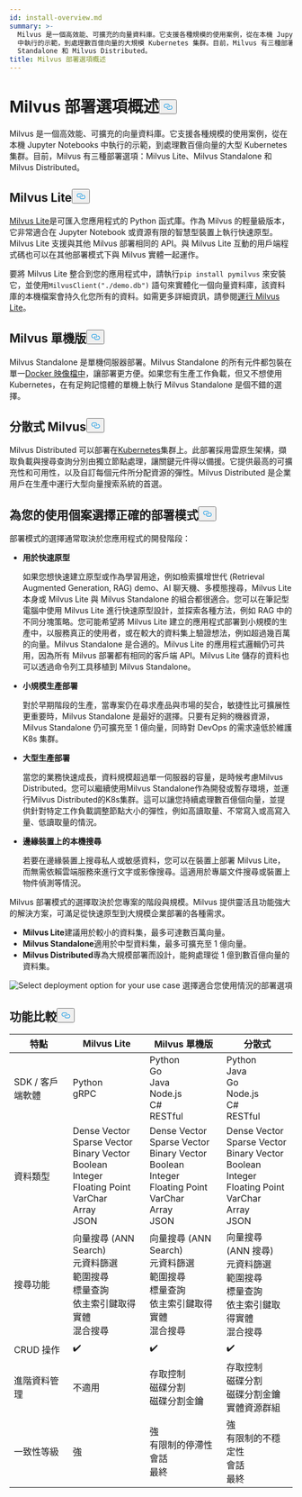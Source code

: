 ```yaml
---
id: install-overview.md
summary: >-
  Milvus 是一個高效能、可擴充的向量資料庫。它支援各種規模的使用案例，從在本機 Jupyter Notebooks
  中執行的示範，到處理數百億向量的大規模 Kubernetes 集群。目前，Milvus 有三種部署選項_Milvus Lite、Milvus
  Standalone 和 Milvus Distributed。
title: Milvus 部署選項概述
---
```

<h1 id="Overview-of-Milvus-Deployment-Options" class="common-anchor-header">Milvus 部署選項概述<button data-href="#Overview-of-Milvus-Deployment-Options" class="anchor-icon" translate="no">
      <svg translate="no"
        aria-hidden="true"
        focusable="false"
        height="20"
        version="1.1"
        viewBox="0 0 16 16"
        width="16"
      >
        <path
          fill="#0092E4"
          fill-rule="evenodd"
          d="M4 9h1v1H4c-1.5 0-3-1.69-3-3.5S2.55 3 4 3h4c1.45 0 3 1.69 3 3.5 0 1.41-.91 2.72-2 3.25V8.59c.58-.45 1-1.27 1-2.09C10 5.22 8.98 4 8 4H4c-.98 0-2 1.22-2 2.5S3 9 4 9zm9-3h-1v1h1c1 0 2 1.22 2 2.5S13.98 12 13 12H9c-.98 0-2-1.22-2-2.5 0-.83.42-1.64 1-2.09V6.25c-1.09.53-2 1.84-2 3.25C6 11.31 7.55 13 9 13h4c1.45 0 3-1.69 3-3.5S14.5 6 13 6z"
        ></path>
      </svg>
    </button></h1><p>Milvus 是一個高效能、可擴充的向量資料庫。它支援各種規模的使用案例，從在本機 Jupyter Notebooks 中執行的示範，到處理數百億向量的大型 Kubernetes 集群。目前，Milvus 有三種部署選項：Milvus Lite、Milvus Standalone 和 Milvus Distributed。</p>
<h2 id="Milvus-Lite" class="common-anchor-header">Milvus Lite<button data-href="#Milvus-Lite" class="anchor-icon" translate="no">
      <svg translate="no"
        aria-hidden="true"
        focusable="false"
        height="20"
        version="1.1"
        viewBox="0 0 16 16"
        width="16"
      >
        <path
          fill="#0092E4"
          fill-rule="evenodd"
          d="M4 9h1v1H4c-1.5 0-3-1.69-3-3.5S2.55 3 4 3h4c1.45 0 3 1.69 3 3.5 0 1.41-.91 2.72-2 3.25V8.59c.58-.45 1-1.27 1-2.09C10 5.22 8.98 4 8 4H4c-.98 0-2 1.22-2 2.5S3 9 4 9zm9-3h-1v1h1c1 0 2 1.22 2 2.5S13.98 12 13 12H9c-.98 0-2-1.22-2-2.5 0-.83.42-1.64 1-2.09V6.25c-1.09.53-2 1.84-2 3.25C6 11.31 7.55 13 9 13h4c1.45 0 3-1.69 3-3.5S14.5 6 13 6z"
        ></path>
      </svg>
    </button></h2><p><a href="https://milvus.io/docs/milvus_lite.md">Milvus Lite</a>是可匯入您應用程式的 Python 函式庫。作為 Milvus 的輕量級版本，它非常適合在 Jupyter Notebook 或資源有限的智慧型裝置上執行快速原型。Milvus Lite 支援與其他 Milvus 部署相同的 API。與 Milvus Lite 互動的用戶端程式碼也可以在其他部署模式下與 Milvus 實體一起運作。</p>
<p>要將 Milvus Lite 整合到您的應用程式中，請執行<code translate="no">pip install pymilvus</code> 來安裝它，並使用<code translate="no">MilvusClient(&quot;./demo.db&quot;)</code> 語句來實體化一個向量資料庫，該資料庫的本機檔案會持久化您所有的資料。如需更多詳細資訊，請參閱<a href="https://milvus.io/docs/milvus_lite.md">運行 Milvus Lite</a>。</p>
<h2 id="Milvus-Standalone" class="common-anchor-header">Milvus 單機版<button data-href="#Milvus-Standalone" class="anchor-icon" translate="no">
      <svg translate="no"
        aria-hidden="true"
        focusable="false"
        height="20"
        version="1.1"
        viewBox="0 0 16 16"
        width="16"
      >
        <path
          fill="#0092E4"
          fill-rule="evenodd"
          d="M4 9h1v1H4c-1.5 0-3-1.69-3-3.5S2.55 3 4 3h4c1.45 0 3 1.69 3 3.5 0 1.41-.91 2.72-2 3.25V8.59c.58-.45 1-1.27 1-2.09C10 5.22 8.98 4 8 4H4c-.98 0-2 1.22-2 2.5S3 9 4 9zm9-3h-1v1h1c1 0 2 1.22 2 2.5S13.98 12 13 12H9c-.98 0-2-1.22-2-2.5 0-.83.42-1.64 1-2.09V6.25c-1.09.53-2 1.84-2 3.25C6 11.31 7.55 13 9 13h4c1.45 0 3-1.69 3-3.5S14.5 6 13 6z"
        ></path>
      </svg>
    </button></h2><p>Milvus Standalone 是單機伺服器部署。Milvus Standalone 的所有元件都包裝在單一<a href="https://milvus.io/docs/install_standalone-docker.md">Docker 映像檔中</a>，讓部署更方便。如果您有生產工作負載，但又不想使用 Kubernetes，在有足夠記憶體的單機上執行 Milvus Standalone 是個不錯的選擇。</p>
<h2 id="Milvus-Distributed" class="common-anchor-header">分散式 Milvus<button data-href="#Milvus-Distributed" class="anchor-icon" translate="no">
      <svg translate="no"
        aria-hidden="true"
        focusable="false"
        height="20"
        version="1.1"
        viewBox="0 0 16 16"
        width="16"
      >
        <path
          fill="#0092E4"
          fill-rule="evenodd"
          d="M4 9h1v1H4c-1.5 0-3-1.69-3-3.5S2.55 3 4 3h4c1.45 0 3 1.69 3 3.5 0 1.41-.91 2.72-2 3.25V8.59c.58-.45 1-1.27 1-2.09C10 5.22 8.98 4 8 4H4c-.98 0-2 1.22-2 2.5S3 9 4 9zm9-3h-1v1h1c1 0 2 1.22 2 2.5S13.98 12 13 12H9c-.98 0-2-1.22-2-2.5 0-.83.42-1.64 1-2.09V6.25c-1.09.53-2 1.84-2 3.25C6 11.31 7.55 13 9 13h4c1.45 0 3-1.69 3-3.5S14.5 6 13 6z"
        ></path>
      </svg>
    </button></h2><p>Milvus Distributed 可以部署在<a href="https://milvus.io/docs/install_cluster-milvusoperator.md">Kubernetes</a>集群上。此部署採用雲原生架構，擷取負載與搜尋查詢分別由獨立節點處理，讓關鍵元件得以備援。它提供最高的可擴充性和可用性，以及自訂每個元件所分配資源的彈性。Milvus Distributed 是企業用戶在生產中運行大型向量搜索系統的首選。</p>
<h2 id="Choose-the-Right-Deployment-for-Your-Use-Case" class="common-anchor-header">為您的使用個案選擇正確的部署模式<button data-href="#Choose-the-Right-Deployment-for-Your-Use-Case" class="anchor-icon" translate="no">
      <svg translate="no"
        aria-hidden="true"
        focusable="false"
        height="20"
        version="1.1"
        viewBox="0 0 16 16"
        width="16"
      >
        <path
          fill="#0092E4"
          fill-rule="evenodd"
          d="M4 9h1v1H4c-1.5 0-3-1.69-3-3.5S2.55 3 4 3h4c1.45 0 3 1.69 3 3.5 0 1.41-.91 2.72-2 3.25V8.59c.58-.45 1-1.27 1-2.09C10 5.22 8.98 4 8 4H4c-.98 0-2 1.22-2 2.5S3 9 4 9zm9-3h-1v1h1c1 0 2 1.22 2 2.5S13.98 12 13 12H9c-.98 0-2-1.22-2-2.5 0-.83.42-1.64 1-2.09V6.25c-1.09.53-2 1.84-2 3.25C6 11.31 7.55 13 9 13h4c1.45 0 3-1.69 3-3.5S14.5 6 13 6z"
        ></path>
      </svg>
    </button></h2><p>部署模式的選擇通常取決於您應用程式的開發階段：</p>
<ul>
<li><p><strong>用於快速原型</strong></p>
<p>如果您想快速建立原型或作為學習用途，例如檢索擴增世代 (Retrieval Augmented Generation, RAG) demo、AI 聊天機、多模態搜尋，Milvus Lite 本身或 Milvus Lite 與 Milvus Standalone 的組合都很適合。您可以在筆記型電腦中使用 Milvus Lite 進行快速原型設計，並探索各種方法，例如 RAG 中的不同分塊策略。您可能希望將 Milvus Lite 建立的應用程式部署到小規模的生產中，以服務真正的使用者，或在較大的資料集上驗證想法，例如超過幾百萬的向量。Milvus Standalone 是合適的。Milvus Lite 的應用程式邏輯仍可共用，因為所有 Milvus 部署都有相同的客戶端 API。Milvus Lite 儲存的資料也可以透過命令列工具移植到 Milvus Standalone。</p></li>
<li><p><strong>小規模生產部署</strong></p>
<p>對於早期階段的生產，當專案仍在尋求產品與市場的契合，敏捷性比可擴展性更重要時，Milvus Standalone 是最好的選擇。只要有足夠的機器資源，Milvus Standalone 仍可擴充至 1 億向量，同時對 DevOps 的需求遠低於維護 K8s 集群。</p></li>
<li><p><strong>大型生產部署</strong></p>
<p>當您的業務快速成長，資料規模超過單一伺服器的容量，是時候考慮Milvus Distributed。您可以繼續使用Milvus Standalone作為開發或暫存環境，並運行Milvus Distributed的K8s集群。這可以讓您持續處理數百億個向量，並提供針對特定工作負載調整節點大小的彈性，例如高讀取量、不常寫入或高寫入量、低讀取量的情況。</p></li>
<li><p><strong>邊緣裝置上的本機搜尋</strong></p>
<p>若要在邊緣裝置上搜尋私人或敏感資料，您可以在裝置上部署 Milvus Lite，而無需依賴雲端服務來進行文字或影像搜尋。這適用於專屬文件搜尋或裝置上物件偵測等情況。</p></li>
</ul>
<p>Milvus 部署模式的選擇取決於您專案的階段與規模。Milvus 提供靈活且功能強大的解決方案，可滿足從快速原型到大規模企業部署的各種需求。</p>
<ul>
<li><strong>Milvus Lite</strong>建議用於較小的資料集，最多可達數百萬向量。</li>
<li><strong>Milvus Standalone</strong>適用於中型資料集，最多可擴充至 1 億向量。</li>
<li><strong>Milvus Distributed</strong>專為大規模部署而設計，能夠處理從 1 億到數百億向量的資料集。</li>
</ul>
<p>
  
   <span class="img-wrapper"> <img translate="no" src="/docs/v2.6.x/assets/select-deployment-option.png" alt="Select deployment option for your use case" class="doc-image" id="select-deployment-option-for-your-use-case" />
   </span> <span class="img-wrapper"> <span>選擇適合您使用情況的部署選項</span> </span></p>
<h2 id="Comparison-on-functionalities" class="common-anchor-header">功能比較<button data-href="#Comparison-on-functionalities" class="anchor-icon" translate="no">
      <svg translate="no"
        aria-hidden="true"
        focusable="false"
        height="20"
        version="1.1"
        viewBox="0 0 16 16"
        width="16"
      >
        <path
          fill="#0092E4"
          fill-rule="evenodd"
          d="M4 9h1v1H4c-1.5 0-3-1.69-3-3.5S2.55 3 4 3h4c1.45 0 3 1.69 3 3.5 0 1.41-.91 2.72-2 3.25V8.59c.58-.45 1-1.27 1-2.09C10 5.22 8.98 4 8 4H4c-.98 0-2 1.22-2 2.5S3 9 4 9zm9-3h-1v1h1c1 0 2 1.22 2 2.5S13.98 12 13 12H9c-.98 0-2-1.22-2-2.5 0-.83.42-1.64 1-2.09V6.25c-1.09.53-2 1.84-2 3.25C6 11.31 7.55 13 9 13h4c1.45 0 3-1.69 3-3.5S14.5 6 13 6z"
        ></path>
      </svg>
    </button></h2><table>
<thead>
<tr><th>特點</th><th>Milvus Lite</th><th>Milvus 單機版</th><th>分散式</th></tr>
</thead>
<tbody>
<tr><td>SDK / 客戶端軟體</td><td>Python<br/>gRPC</td><td>Python<br/>Go<br/>Java<br/>Node.js<br/>C#<br/>RESTful</td><td>Python<br/>Java<br/>Go<br/>Node.js<br/>C#<br/>RESTful</td></tr>
<tr><td>資料類型</td><td>Dense Vector<br/>Sparse Vector<br/>Binary Vector<br/>Boolean<br/>Integer<br/>Floating Point<br/>VarChar<br/>Array<br/>JSON</td><td>Dense Vector<br/>Sparse Vector<br/>Binary Vector<br/>Boolean<br/>Integer<br/>Floating Point<br/>VarChar<br/>Array<br/>JSON</td><td>Dense Vector<br/>Sparse Vector<br/>Binary Vector<br/>Boolean<br/>Integer<br/>Floating Point<br/>VarChar<br/>Array<br/>JSON</td></tr>
<tr><td>搜尋功能</td><td>向量搜尋 (ANN Search)<br/>元資料篩選<br/>範圍搜尋<br/>標量查詢<br/>依主索引鍵取得實體<br/>混合搜尋</td><td>向量搜尋 (ANN Search)<br/>元資料篩選<br/>範圍搜尋<br/>標量查詢<br/>依主索引鍵取得實體<br/>混合搜尋</td><td>向量搜尋 (ANN 搜尋)<br/>元資料篩選<br/>範圍搜尋<br/>標量查詢<br/>依主索引鍵取得實體<br/>混合搜尋</td></tr>
<tr><td>CRUD 操作</td><td>✔️</td><td>✔️</td><td>✔️</td></tr>
<tr><td>進階資料管理</td><td>不適用</td><td>存取控制<br/>磁碟分割<br/>磁碟分割金鑰</td><td>存取控制<br/>磁碟分割<br/>磁碟分割金鑰<br/>實體資源群組</td></tr>
<tr><td>一致性等級</td><td>強</td><td>強<br/>有限制的停滯性<br/>會話<br/>最終</td><td>強<br/>有限制的不穩定性<br/>會話<br/>最終</td></tr>
</tbody>
</table>
